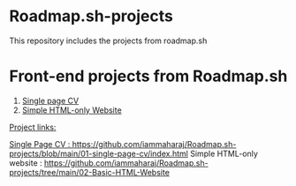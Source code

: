 # Roadmap.sh-projects
This repository includes the projects from roadmap.sh

# Front-end projects from Roadmap.sh
<ol>
  <li><a href="https://roadmap.sh/projects/single-page-cv">Single page CV</li>
  <li><a href="https://roadmap.sh/projects/basic-html-website">Simple HTML-only Website</li>
</ol>


Project links:

Single Page CV : https://github.com/iammaharaj/Roadmap.sh-projects/blob/main/01-single-page-cv/index.html
Simple HTML-only website : https://github.com/iammaharaj/Roadmap.sh-projects/tree/main/02-Basic-HTML-Website
